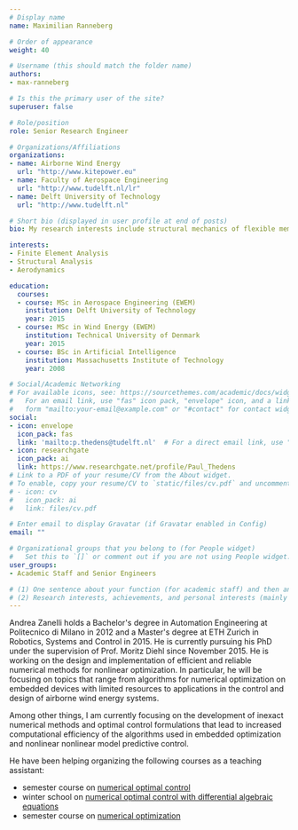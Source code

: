 ```yaml
---
# Display name
name: Maximilian Ranneberg

# Order of appearance
weight: 40

# Username (this should match the folder name)
authors:
- max-ranneberg

# Is this the primary user of the site?
superuser: false

# Role/position
role: Senior Research Engineer

# Organizations/Affiliations
organizations:
- name: Airborne Wind Energy
  url: "http://www.kitepower.eu"
- name: Faculty of Aerospace Engineering
  url: "http://www.tudelft.nl/lr"
- name: Delft University of Technology
  url: "http://www.tudelft.nl"

# Short bio (displayed in user profile at end of posts)
bio: My research interests include structural mechanics of flexible membrane wings.

interests:
- Finite Element Analysis
- Structural Analysis
- Aerodynamics

education:
  courses:
  - course: MSc in Aerospace Engineering (EWEM)
    institution: Delft University of Technology
    year: 2015
  - course: MSc in Wind Energy (EWEM)
    institution: Technical University of Denmark
    year: 2015
  - course: BSc in Artificial Intelligence
    institution: Massachusetts Institute of Technology
    year: 2008

# Social/Academic Networking
# For available icons, see: https://sourcethemes.com/academic/docs/widgets/#icons
#   For an email link, use "fas" icon pack, "envelope" icon, and a link in the
#   form "mailto:your-email@example.com" or "#contact" for contact widget.
social:
- icon: envelope
  icon_pack: fas
  link: 'mailto:p.thedens@tudelft.nl'  # For a direct email link, use "mailto:test@example.org".
- icon: researchgate
  icon_pack: ai
  link: https://www.researchgate.net/profile/Paul_Thedens
# Link to a PDF of your resume/CV from the About widget.
# To enable, copy your resume/CV to `static/files/cv.pdf` and uncomment the lines below.  
# - icon: cv
#   icon_pack: ai
#   link: files/cv.pdf

# Enter email to display Gravatar (if Gravatar enabled in Config)
email: ""

# Organizational groups that you belong to (for People widget)
#   Set this to `[]` or comment out if you are not using People widget.  
user_groups:
- Academic Staff and Senior Engineers

# (1) One sentence about your function (for academic staff) and then another sentence about your role(s) within the training network
# (2) Research interests, achievements, and personal interests (mainly for researchers)
---
```


Andrea Zanelli holds a Bachelor's degree in Automation Engineering at Politecnico di Milano in 2012 and a Master's degree at ETH Zurich in Robotics, Systems and Control in 2015. He is currently pursuing his PhD under the supervision of Prof. Moritz Diehl since November 2015. He is working on the design and implementation of efficient and reliable numerical methods for nonlinear optimization. In particular, he will be focusing on topics that range from algorithms for numerical optimization on embedded devices with limited resources to applications in the control and design of airborne wind energy systems.

Among other things, I am currently focusing on the development of inexact numerical methods and optimal control formulations that lead to increased computational efficiency of the algorithms used in embedded optimization and nonlinear nonlinear model predictive control.

He have been helping organizing the following courses as a teaching assistant:

* semester course on [numerical optimal control](https://www.syscop.de/teaching/ss2017/numerical-optimal-control)
* winter school on [numerical optimal control with differential algebraic equations](https://www.syscop.de/teaching/ws2015/nocdae)
* semester course on [numerical optimization](https://www.syscop.de/teaching/ws2015/numopt)
